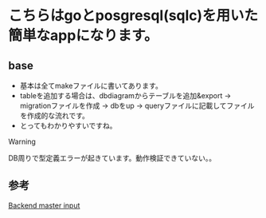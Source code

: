 
# こちらはgoとposgresql(sqlc)を用いた簡単なappになります。

## base

- 基本は全てmakeファイルに書いてあります。
- tableを追加する場合は、dbdiagramからテーブルを追加&export -> migrationファイルを作成 -> dbをup -> queryファイルに記載してファイルを作成的な流れです。
- とってもわかりやすいですね。

> [!WARNING]
> DB周りで型定義エラーが起きています。動作検証できていない。。


## 参考

[Backend master input](https://www.youtube.com/playlist?list=PLy_6D98if3ULEtXtNSY_2qN21VCKgoQAE)
